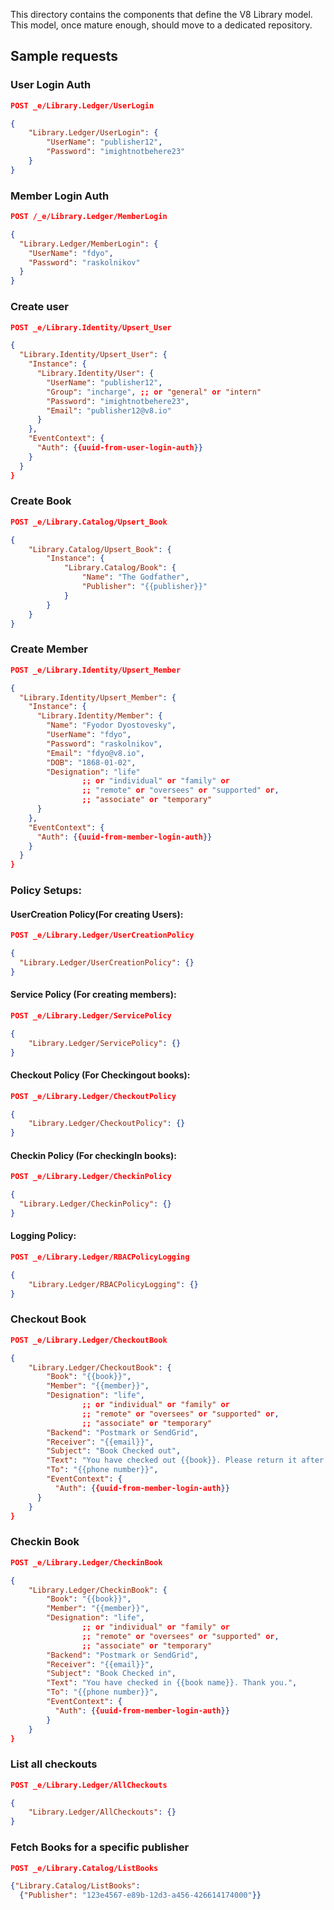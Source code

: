 This directory contains the components that define the V8 Library model.
This model, once mature enough, should move to a dedicated repository.

## Sample requests

### User Login Auth

```json
POST _e/Library.Ledger/UserLogin

{
    "Library.Ledger/UserLogin": {
        "UserName": "publisher12",
        "Password": "imightnotbehere23"
    }
}
```

### Member Login Auth
```json
POST /_e/Library.Ledger/MemberLogin

{
  "Library.Ledger/MemberLogin": {
    "UserName": "fdyo",
    "Password": "raskolnikov"
  }
}
```

### Create user

```json
POST _e/Library.Identity/Upsert_User

{
  "Library.Identity/Upsert_User": {
    "Instance": {
      "Library.Identity/User": {
        "UserName": "publisher12",
        "Group": "incharge", ;; or "general" or "intern"
        "Password": "imightnotbehere23",
        "Email": "publisher12@v8.io"
      }
    },
    "EventContext": {
      "Auth": {{uuid-from-user-login-auth}}
    }
  }
}
```

### Create Book

```json
POST _e/Library.Catalog/Upsert_Book

{
    "Library.Catalog/Upsert_Book": {
        "Instance": {
            "Library.Catalog/Book": {
                "Name": "The Godfather",
                "Publisher": "{{publisher}}"
            }
        }
    }
}
```

### Create Member

```json
POST _e/Library.Identity/Upsert_Member

{
  "Library.Identity/Upsert_Member": {
    "Instance": {
      "Library.Identity/Member": {
        "Name": "Fyodor Dyostovesky",
        "UserName": "fdyo",
        "Password": "raskolnikov",
        "Email": "fdyo@v8.io",
        "DOB": "1868-01-02",
        "Designation": "life"
                ;; or "individual" or "family" or
                ;; "remote" or "oversees" or "supported" or,
                ;; "associate" or "temporary"
      }
    },
    "EventContext": {
      "Auth": {{uuid-from-member-login-auth}}
    }
  }
}
```

### Policy Setups:
#### UserCreation Policy(For creating Users):

```json
POST _e/Library.Ledger/UserCreationPolicy

{
  "Library.Ledger/UserCreationPolicy": {}
}
```

#### Service Policy (For creating members):
```json
POST _e/Library.Ledger/ServicePolicy

{
    "Library.Ledger/ServicePolicy": {}
}
```

#### Checkout Policy (For Checkingout books):
```json
POST _e/Library.Ledger/CheckoutPolicy

{
    "Library.Ledger/CheckoutPolicy": {}
}
```

#### Checkin Policy (For checkingIn books):
```json
POST _e/Library.Ledger/CheckinPolicy

{
  "Library.Ledger/CheckinPolicy": {}
}
```

#### Logging Policy:
```json
POST _e/Library.Ledger/RBACPolicyLogging

{
    "Library.Ledger/RBACPolicyLogging": {}
}
```

### Checkout Book

```json
POST _e/Library.Ledger/CheckoutBook

{
    "Library.Ledger/CheckoutBook": {
        "Book": "{{book}}",
        "Member": "{{member}}",
        "Designation": "life",
                ;; or "individual" or "family" or
                ;; "remote" or "oversees" or "supported" or,
                ;; "associate" or "temporary"
        "Backend": "Postmark or SendGrid",
        "Receiver": "{{email}}",
        "Subject": "Book Checked out",
        "Text": "You have checked out {{book}}. Please return it after 2 weeks.",
        "To": "{{phone number}}",
        "EventContext": {
          "Auth": {{uuid-from-member-login-auth}}
      }
    }
}
```

### Checkin Book

```json
POST _e/Library.Ledger/CheckinBook

{
    "Library.Ledger/CheckinBook": {
        "Book": "{{book}}",
        "Member": "{{member}}",
        "Designation": "life",
                ;; or "individual" or "family" or
                ;; "remote" or "oversees" or "supported" or,
                ;; "associate" or "temporary"
        "Backend": "Postmark or SendGrid",
        "Receiver": "{{email}}",
        "Subject": "Book Checked in",
        "Text": "You have checked in {{book name}}. Thank you.",
        "To": "{{phone number}}",
        "EventContext": {
          "Auth": {{uuid-from-member-login-auth}}
        }
    }
}
```

### List all checkouts

```json
POST _e/Library.Ledger/AllCheckouts

{
    "Library.Ledger/AllCheckouts": {}
}
```
### Fetch Books for a specific publisher

```json
POST _e/Library.Catalog/ListBooks

{"Library.Catalog/ListBooks":
  {"Publisher": "123e4567-e89b-12d3-a456-426614174000"}}
```
